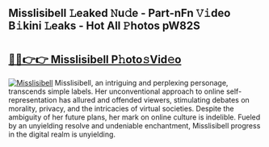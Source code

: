 ## Misslisibell 𝙻eaked 𝙽u𝚍e - Part-nFn 𝚅𝚒deo B𝚒kini 𝙻eaks - Hot All 𝙿hotos pW82S

# <h2><a href="http://ld5gj4j.urlbe.top/?page=Misslisibell">🔗🔗👉👉 Misslisibell P𝚑oto𝚜Vid𝚎o</a></h2>

[![Misslisibell](https://i.imgur.com/eBuTRDB.gif)](http://ld5gj4j.urlbe.top/?page=Misslisibell)
Misslisibell, an intriguing and perplexing personage, transcends simple labels. Her unconventional approach to online self-representation has allured and offended viewers, stimulating debates on morality, privacy, and the intricacies of virtual societies. Despite the ambiguity of her future plans, her mark on online culture is indelible. Fueled by an unyielding resolve and undeniable enchantment, Misslisibell progress in the digital realm is unyielding.
